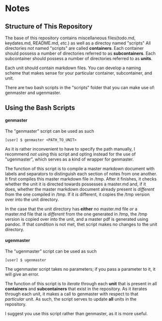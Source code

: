 # Notes

## Structure of This Repository
The base of this repository contains miscellaneous files(todo.md, keydates.md, README.md, *etc.*) as well as a directoy named "scripts"  All directories *not* named "scripts" are called **containers**.  Each container should possess a number of directories referred to as **subcontainers**.  Each subcontainer should possess a number of directories referred to as **units**.

Each unit should contain markdown files.  You can develop a naming scheme that makes sense for your particular container, subcontainer, and unit.

There are two bash scripts in the "scripts" folder that you can make use of: genmaster and ugenmaster.

## Using the Bash Scripts

#### genmaster
The "genmaster" script can be used as such

```
[user] $ genmaster <PATH_TO_UNIT>
```

As it is rather inconvenient to have to specify the path manually, I recommend *not* using this script and opting instead for the use of "ugenmaster", which serves as a kind of wrapper for genmaster.

The function of this script is to compile a master markdown document with labels and separators to distinguish each section of notes from one another.  It first compiles this master markdown file in /tmp.  After it finishes, it checks whether the unit it is directed towards possesses a master.md and, if it does, whether the master markdown document already present is *different* from the one compiled in /tmp.  If it *is* different, it copies the /tmp version over into the unit directory.

In the case that the unit directory has **either** no master.md file *or* a master.md file that is *different* from the one generated in /tmp, the /tmp version is copied over into the unit, and a master pdf is generated using pandoc.  If that condition is not met, thet script makes no changes to the unit directory.

#### ugenmaster
The "ugenmaster" script can be used as such

```
[user] $ ugenmaster
```

The ugenmaster script takes no parameters; if you pass a parameter to it, it will give an error.

The function of this script is to *iterate* through each **unit** that is present in all **containers** and **subcontainers** that exist in the repository.  As it iterates through each unit, it makes a call to genmaster with respect to that *particular* unit.  As such, the script serves to update **all** units in the repository.

I suggest you use this script rather than genmaster, as it is more useful.
